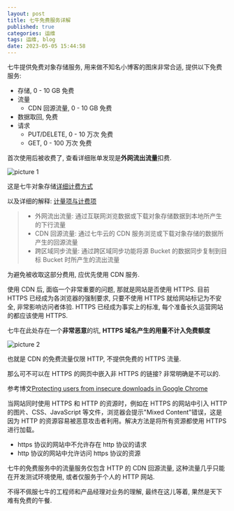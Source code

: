 ```yaml
---
layout: post
title: 七牛免费服务详解
published: true
categories: 运维
tags: 运维, blog
date: 2023-05-05 15:44:58
---
```


七牛提供免费对象存储服务, 用来做不知名小博客的图床非常合适, 提供以下免费服务:

- 存储, 0 - 10 GB 免费
- 流量
  - CDN 回源流量, 0 - 10 GB 免费
- 数据取回, 免费
- 请求
  - PUT/DELETE, 0 - 10 万次 免费
  - GET, 0 - 100 万次 免费

首次使用后被收费了, 查看详细账单发现是**外网流出流量**扣费.

![picture 1](https://jn-image-bed-ori.jqknono.com/七牛免费服务详解_9c6667cb73834df53f9d0617674520c8b9dd3266b5e290b0ffc7e50d3aba95ca.png)

这是七牛对象存储[详细计费方式](https://www.qiniu.com/prices/kodo)

以及详细的解释: [计量项与计费项](https://developer.qiniu.com/kodo/6379/metering-and-billing)

> - 外网流出流量: 通过互联网浏览数据或下载对象存储数据到本地所产生的下行流量
> - CDN 回源流量: 通过七牛云的 CDN 服务浏览或下载对象存储的数据所产生的回源流量
> - 跨区域同步流量: 通过跨区域同步功能将源 Bucket 的数据同步复制到目标 Bucket 时所产生的流出流量

为避免被收取这部分费用, 应优先使用 CDN 服务.

使用 CDN 后, 面临一个非常重要的问题, 那就是网站是否使用 HTTPS. 目前 HTTPS 已经成为各浏览器的强制要求, 只要不使用 HTTPS 就给网站标记为不安全, 非常影响访问者体验. HTTPS 已经成为事实上的标准, 每个准备长久运营网站的都应该使用 HTTPS.

七牛在此处存在一个**非常恶意**的坑, **HTTPS 域名产生的用量不计入免费额度**

![picture 2](https://jn-image-bed-ori.jqknono.com/七牛免费服务详解_4fa59979a51d546a81187128587e7bb6b1ab08233e1936c80693cd59d2acea85.png)

也就是 CDN 的免费流量仅限 HTTP, 不提供免费的 HTTPS 流量.

那么可不可以在 HTTPS 的网页中嵌入非 HTTPS 的链接? 非常明确是不可以的.

参考博文[Protecting users from insecure downloads in Google Chrome](https://blog.chromium.org/2020/02/protecting-users-from-insecure.html)

当网站同时使用 HTTPS 和 HTTP 的资源时，例如在 HTTPS 的网站中引入 HTTP 的图片、CSS、JavaScript 等文件，浏览器会提示"Mixed Content"错误，这是因为 HTTP 的资源容易被恶意攻击者利用。解决方法是将所有资源都使用 HTTPS 进行加载。

- https 协议的网站中不允许存在 http 协议的请求
- http 协议的网站中允许访问 https 协议的资源

七牛的免费服务中的流量服务仅包含 HTTP 的 CDN 回源流量, 这种流量几乎只能在开发测试环境使用, 或者仅服务于个人的 HTTP 网站.

不得不佩服七牛的工程师和产品经理对业务的理解, 最终在这儿等着, 果然是天下难有免费的午餐.
